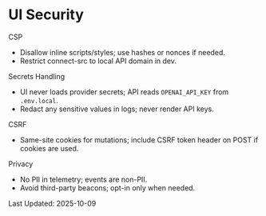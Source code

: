 # UI Security

CSP

- Disallow inline scripts/styles; use hashes or nonces if needed.
- Restrict connect-src to local API domain in dev.

Secrets Handling

- UI never loads provider secrets; API reads `OPENAI_API_KEY` from `.env.local`.
- Redact any sensitive values in logs; never render API keys.

CSRF

- Same-site cookies for mutations; include CSRF token header on POST if cookies are used.

Privacy

- No PII in telemetry; events are non-PII.
- Avoid third-party beacons; opt-in only when needed.

Last Updated: 2025-10-09
